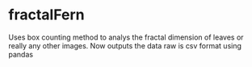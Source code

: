 # fractalFern
Uses box counting method to analys the fractal dimension of leaves or really any other images.
Now outputs the data raw is csv format using pandas

